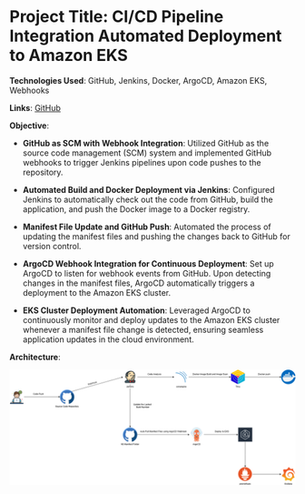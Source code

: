 # **Project Title**: CI/CD Pipeline Integration Automated Deployment to Amazon EKS

**Technologies Used**: GitHub, Jenkins, Docker, ArgoCD, Amazon EKS, Webhooks

**Links**: [GitHub](https://github.com/sriram-ravi705/quicapp) 

**Objective**:

* **GitHub as SCM with Webhook Integration**: Utilized GitHub as the source code management (SCM) system and implemented GitHub webhooks to trigger Jenkins pipelines upon code pushes to the repository.
    
* **Automated Build and Docker Deployment via Jenkins**: Configured Jenkins to automatically check out the code from GitHub, build the application, and push the Docker image to a Docker registry.
    
* **Manifest File Update and GitHub Push**: Automated the process of updating the manifest files and pushing the changes back to GitHub for version control.
    
* **ArgoCD Webhook Integration for Continuous Deployment**: Set up ArgoCD to listen for webhook events from GitHub. Upon detecting changes in the manifest files, ArgoCD automatically triggers a deployment to the Amazon EKS cluster.
    
* **EKS Cluster Deployment Automation**: Leveraged ArgoCD to continuously monitor and deploy updates to the Amazon EKS cluster whenever a manifest file change is detected, ensuring seamless application updates in the cloud environment.
    

**Architecture**:

![](./Architecture.png)